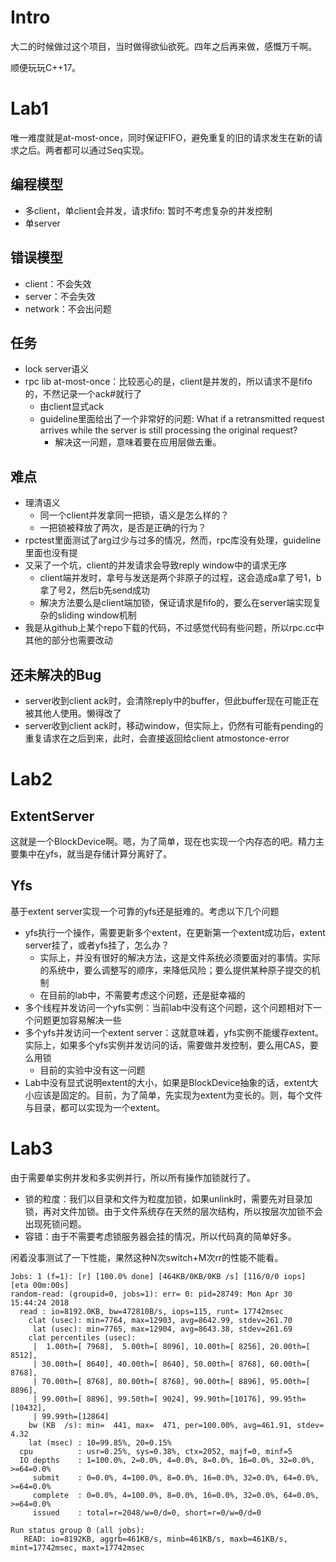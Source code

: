 # Intro
大二的时候做过这个项目，当时做得欲仙欲死。四年之后再来做，感慨万千啊。

顺便玩玩C++17。

# Lab1
唯一难度就是at-most-once，同时保证FIFO，避免重复的旧的请求发生在新的请求之后。两者都可以通过Seq实现。

## 编程模型
+ 多client，单client会并发，请求fifo: 暂时不考虑复杂的并发控制
+ 单server

## 错误模型
+ client：不会失效
+ server：不会失效
+ network：不会出问题

## 任务
+ lock server语义
+ rpc lib at-most-once：比较恶心的是，client是并发的，所以请求不是fifo的，不然记录一个ack#就行了
    + 由client显式ack
    + guideline里面给出了一个非常好的问题: What if a retransmitted request arrives while the server is still processing the original request?
        + 解决这一问题，意味着要在应用层做去重。

## 难点
+ 理清语义
    + 同一个client并发拿同一把锁，语义是怎么样的？
    + 一把锁被释放了两次，是否是正确的行为？
+ rpctest里面测试了arg过少与过多的情况，然而，rpc库没有处理，guideline里面也没有提
+ 又采了一个坑，client的并发请求会导致reply window中的请求无序
    + client端并发时，拿号与发送是两个非原子的过程，这会造成a拿了号1，b拿了号2，然后b先send成功
    + 解决方法要么是client端加锁，保证请求是fifo的，要么在server端实现复杂的sliding window机制
+ 我是从github上某个repo下载的代码，不过感觉代码有些问题，所以rpc.cc中其他的部分也需要改动

## 还未解决的Bug
+ server收到client ack时，会清除reply中的buffer，但此buffer现在可能正在被其他人使用。懒得改了
+ server收到client ack时，移动window，但实际上，仍然有可能有pending的重复请求在之后到来，此时，会直接返回给client atmostonce-error

# Lab2
## ExtentServer
这就是一个BlockDevice啊。嗯，为了简单，现在也实现一个内存态的吧。精力主要集中在yfs，就当是存储计算分离好了。

## Yfs
基于extent server实现一个可靠的yfs还是挺难的。考虑以下几个问题

+ yfs执行一个操作，需要更新多个extent，在更新第一个extent成功后，extent server挂了，或者yfs挂了，怎么办？
    + 实际上，并没有很好的解决方法，这是文件系统必须要面对的事情。实际的系统中，要么调整写的顺序，来降低风险；要么提供某种原子提交的机制
    + 在目前的lab中，不需要考虑这个问题，还是挺幸福的
+ 多个线程并发访问一个yfs实例：当前lab中没有这个问题，这个问题相对下一个问题更加容易解决一些
+ 多个yfs并发访问一个extent server：这就意味着，yfs实例不能缓存extent。实际上，如果多个yfs实例并发访问的话，需要做并发控制，要么用CAS，要么用锁
    + 目前的实验中没有这一问题
+ Lab中没有显式说明extent的大小，如果是BlockDevice抽象的话，extent大小应该是固定的。目前，为了简单，先实现为extent为变长的。则，每个文件与目录，都可以实现为一个extent。

# Lab3
由于需要单实例并发和多实例并行，所以所有操作加锁就行了。

+ 锁的粒度：我们以目录和文件为粒度加锁，如果unlink时，需要先对目录加锁，再对文件加锁。由于文件系统存在天然的层次结构，所以按层次加锁不会出现死锁问题。
+ 容错：由于不需要考虑锁服务器会挂的情况，所以代码真的简单好多。

闲着没事测试了一下性能，果然这种N次switch+M次rr的性能不能看。

```
Jobs: 1 (f=1): [r] [100.0% done] [464KB/0KB/0KB /s] [116/0/0 iops] [eta 00m:00s]
random-read: (groupid=0, jobs=1): err= 0: pid=28749: Mon Apr 30 15:44:24 2018
  read : io=8192.0KB, bw=472810B/s, iops=115, runt= 17742msec
    clat (usec): min=7764, max=12903, avg=8642.99, stdev=261.70
     lat (usec): min=7765, max=12904, avg=8643.38, stdev=261.69
    clat percentiles (usec):
     |  1.00th=[ 7968],  5.00th=[ 8096], 10.00th=[ 8256], 20.00th=[ 8512],
     | 30.00th=[ 8640], 40.00th=[ 8640], 50.00th=[ 8768], 60.00th=[ 8768],
     | 70.00th=[ 8768], 80.00th=[ 8768], 90.00th=[ 8896], 95.00th=[ 8896],
     | 99.00th=[ 8896], 99.50th=[ 9024], 99.90th=[10176], 99.95th=[10432],
     | 99.99th=[12864]
    bw (KB  /s): min=  441, max=  471, per=100.00%, avg=461.91, stdev= 4.32
    lat (msec) : 10=99.85%, 20=0.15%
  cpu          : usr=0.25%, sys=0.38%, ctx=2052, majf=0, minf=5
  IO depths    : 1=100.0%, 2=0.0%, 4=0.0%, 8=0.0%, 16=0.0%, 32=0.0%, >=64=0.0%
     submit    : 0=0.0%, 4=100.0%, 8=0.0%, 16=0.0%, 32=0.0%, 64=0.0%, >=64=0.0%
     complete  : 0=0.0%, 4=100.0%, 8=0.0%, 16=0.0%, 32=0.0%, 64=0.0%, >=64=0.0%
     issued    : total=r=2048/w=0/d=0, short=r=0/w=0/d=0

Run status group 0 (all jobs):
   READ: io=8192KB, aggrb=461KB/s, minb=461KB/s, maxb=461KB/s, mint=17742msec, maxt=17742msec
```
